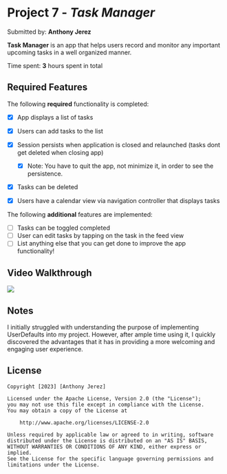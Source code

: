 # Project 7 - *Task Manager*

Submitted by: **Anthony Jerez**

**Task Manager** is an app that helps users record and monitor any important upcoming tasks in a well organized manner.

Time spent: **3** hours spent in total

## Required Features

The following **required** functionality is completed:

- [x] App displays a list of tasks
- [x] Users can add tasks to the list
- [x] Session persists when application is closed and relaunched (tasks dont get deleted when closing app) 
  - [x] Note: You have to quit the app, not minimize it, in order to see the persistence.
- [x] Tasks can be deleted
- [x] Users have a calendar view via navigation controller that displays tasks    


The following **additional** features are implemented:

- [ ] Tasks can be toggled completed
- [ ] User can edit tasks by tapping on the task in the feed view
- [ ] List anything else that you can get done to improve the app functionality!

## Video Walkthrough

<div>
    <a href="https://www.loom.com/share/1ae80b47fe4f4afe849aed7cbb1fc75c">
    </a>
    <a href="https://www.loom.com/share/1ae80b47fe4f4afe849aed7cbb1fc75c">
      <img style="max-width:300px;" src="https://cdn.loom.com/sessions/thumbnails/1ae80b47fe4f4afe849aed7cbb1fc75c-with-play.gif">
    </a>
  </div>

## Notes

I initially struggled with understanding the purpose of implementing UserDefaults into my project. However, after ample time using it, I quickly discovered the advantages that it has in providing a more welcoming and engaging user experience. 

## License

    Copyright [2023] [Anthony Jerez]

    Licensed under the Apache License, Version 2.0 (the "License");
    you may not use this file except in compliance with the License.
    You may obtain a copy of the License at

        http://www.apache.org/licenses/LICENSE-2.0

    Unless required by applicable law or agreed to in writing, software
    distributed under the License is distributed on an "AS IS" BASIS,
    WITHOUT WARRANTIES OR CONDITIONS OF ANY KIND, either express or implied.
    See the License for the specific language governing permissions and
    limitations under the License.
